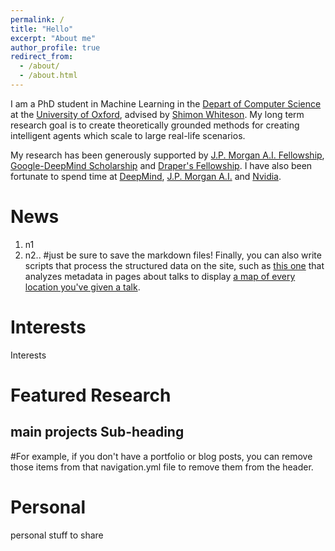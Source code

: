 ```yaml
---
permalink: /
title: "Hello"
excerpt: "About me"
author_profile: true
redirect_from:
  - /about/
  - /about.html
---
```


I am a PhD student in Machine Learning in the [Depart of Computer Science](https://www.cs.ox.ac.uk/) at the [University of Oxford](https://www.ox.ac.uk/), advised by [Shimon Whiteson](https://www.cs.ox.ac.uk/people/shimon.whiteson/). My long term research goal is to create theoretically grounded methods for creating intelligent agents which scale to large real-life scenarios.

My research has been generously supported by [J.P. Morgan A.I. Fellowship](https://www.jpmorgan.com/insights/technology/artificial-intelligence/awards/phd-fellowship-award-recipients-2020), [Google-DeepMind Scholarship](https://deepmind.com/scholarships) and [Draper's Fellowship](https://thedrapers.co.uk/fellowship/). I have also been fortunate to spend time at [DeepMind](https://deepmind.com), [J.P. Morgan A.I.](https://www.jpmorgan.com/technology/artificial-intelligence) and [Nvidia](https://www.nvidia.com/en-us/research/).

News
======
1. n1
1. n2..
#just be sure to save the markdown files! Finally, you can also write scripts that process the structured data on the site, such as [this one](https://github.com/academicpages/academicpages.github.io/blob/master/talkmap.ipynb) that analyzes metadata in pages about talks to display [a map of every location you've given a talk](https://academicpages.github.io/talkmap.html).

Interests
======
Interests

Featured Research
======
main projects
Sub-heading
------
#For example, if you don't have a portfolio or blog posts, you can remove those items from that navigation.yml file to remove them from the header.

Personal
======
personal stuff to share
